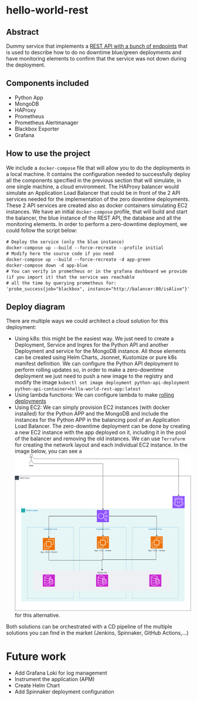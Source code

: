 # hello-world-rest
## Abstract
Dummy service that implements a [REST API with a bunch of endpoints](hello_world_rest/README.md) that is used to
describe how to do no downtime blue/green deployments and have monitoring elements to confirm that the service was not
down during the deployment.

## Components included
- Python App
- MongoDB
- HAProxy
- Prometheus
- Prometheus Alertmanager
- Blackbox Exporter
- Grafana

## How to use the project
We include a `docker-compose` file that will allow you to do the deployments in a local machine. It contains the
configuration needed to successfully deploy all the components specified in the previous section that will simulate, in
one single machine, a cloud environment. The HAProxy balancer would simulate an Application Load Balancer that could be
in front of the 2 API services needed for the implementation of the zero downtime deployments. These 2 API services are
created also as docker containers simulating EC2 instances. We have an initial `docker-compose` profile, that will build
and start the balancer, the blue instance of the REST API, the database and all the monitoring elements. In order to
perform a zero-downtime deployment, we could follow the script below:
```shell
# Deploy the service (only the blue instance)
docker-compose up --build --force-recreate --profile initial
# Modify here the source code if you need
docker-compose up --build --force-recreate -d app-green
docker-compose down -d app-blue
# You can verify in prometheus or in the grafana dashboard we provide (if you import it) that the service was reachable
# all the time by querying prometheus for: 'probe_success{job="blackbox", instance="http://balancer:80/isAlive"}'

```

## Deploy diagram
There are multiple ways we could architect a cloud solution for this deployment:
- Using k8s: this might be the easiest way. We just need to create a Deployment, Service and Ingres for the Python API
  and another Deployment and service for the MongoDB instance. All those elements can be created using Helm Charts,
  Jsonnet, Kustomize or pure k8s manifest definition. We can configure the Python API deployment to perform
  rolling updates so, in order to make a zero-downtime deployment we just need to push a new image to the
  registry and modify the image `kubectl set image deployment python-api-deployment python-api-container=hello-world-rest-app:latest`
- Using lambda functions: We can configure lambda to make [rolling deployments](https://docs.aws.amazon.com/lambda/latest/dg/lambda-rolling-deployments.html)
- Using EC2: We can simply provision EC2 instances (with docker installed) for the Python APP and the MongoDB and
  include the instances for the Python APP in the balancing pool of an Application Load Balancer. The zero-downtime
  deployment can be done by creating a new EC2 instance with the app deployed on it, including it in the pool of the 
  balancer and removing the old instances. We can use `Terraform` for creating the network layout and each individual
  EC2 instance. In the image below, you can see a ![AWS diagram](docs/AWS-diagram.png) for this alternative.

Both solutions can be orchestrated with a CD pipeline of the multiple solutions you can find in the market (Jenkins,
Spinnaker, GitHub Actions,...) 

# Future work
- Add Grafana Loki for log management
- Instrument the application (APM)
- Create Helm Chart
- Add Spinnaker deployment configuration

